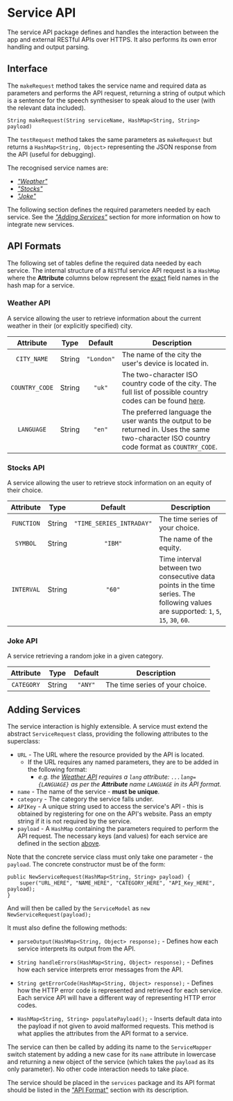 # Service API
The service API package defines and handles the interaction between the app and external RESTful APIs over HTTPS. It also performs its own error handling and output parsing.

## Interface

The `makeRequest` method takes the service name and required data as parameters and performs the API request, returning a string of output which is a sentence for the speech synthesiser to speak aloud to the user (with the relevant data included).

`String makeRequest(String serviceName, HashMap<String, String> payload)`

The `testRequest` method takes the same parameters as `makeRequest` but returns a `HashMap<String, Object>` representing the JSON response from the API (useful for debugging).

The recognised service names are:
- [_"Weather"_](#weather-api)
- [_"Stocks"_](#stocks-api)
- [_"Joke"_](#joke-api)

The following section defines the required parameters needed by each service. See the [_"Adding Services"_](#adding-services) section for more information on how to integrate new services.

## API Formats

The following set of tables define the required data needed by each service. The internal structure of a `REST`ful
service API request is a `HashMap` where the **Attribute** columns below represent the <ins>exact</ins> field names in
the hash map for a service.

### Weather API

A service allowing the user to retrieve information about the current weather in their (or explicitly specified) city.

| Attribute | Type   | Default | Description                                                         |
|:-----------:|--------|:---------:|------------------------------------------------------------|
| `CITY_NAME`  | String | `"London"`| The name of the city the user's device is located in.               |
| `COUNTRY_CODE`  | String |  `"uk"` |The two-character ISO country code of the city. The full list of possible country codes can be found [here](https://countrycode.org/).           |
| `LANGUAGE`  | String | `"en"` | The preferred language the user wants the output to be returned in. Uses the same two-character ISO country code format as `COUNTRY_CODE`.  |

### Stocks API

A service allowing the user to retrieve stock information on an equity of their choice.

| Attribute | Type   | Default | Description                                                         |
|:-----------:|--------|:---------:|------------------------------------------------------------|
| `FUNCTION`  | String | `"TIME_SERIES_INTRADAY"`| The time series of your choice.               |
| `SYMBOL`  | String |  `"IBM"` | The name of the equity.               |
| `INTERVAL`  | String | `"60"` | Time interval between two consecutive data points in the time series. The following values are supported: `1`, `5`, `15`, `30`, `60`. |

### Joke API

A service retrieving a random joke in a given category.

| Attribute | Type   | Default | Description                                                         |
|:-----------:|--------|:---------:|------------------------------------------------------------|
| `CATEGORY`  | String | `"ANY"`| The time series of your choice.|

## Adding Services

The service interaction is highly extensible. A service must extend the abstract `ServiceRequest` class, providing the following attributes to the superclass:
- `URL` - The URL where the resource provided by the API is located.
  - If the URL requires any named parameters, they are to be added in the following format:
    - _e.g. the [Weather API](#weather-api) requires a `lang` attribute: `...lang={LANGUAGE}` as per the **Attribute** name `LANGUAGE` in its API format._
- `name` - The name of the service - **must be unique**.
- `category` - The category the service falls under.
- `APIKey` - A unique string used to access the service's API - this is obtained by registering for one on the API's website. Pass an empty string if it is not required by the service.
- `payload` - A `HashMap` containing the parameters required to perform the API request. The necessary keys (and values) for each service are defined in the section [above](#api-formats).

Note that the concrete service class must only take one parameter - the `payload`. The concrete constructor must be of the form:

```
public NewServiceRequest(HashMap<String, String> payload) {
    super("URL_HERE", "NAME_HERE", "CATEGORY_HERE", "API_Key_HERE", payload);
}
```

And will then be called by the `ServiceModel` as `new NewServiceRequest(payload);`

It must also define the following methods:
- `parseOutput(HashMap<String, Object> response);` - Defines how each service interprets its output from the API.
- `String handleErrors(HashMap<String, Object> response);` - Defines how each service interprets error messages from the API.

- `String getErrorCode(HashMap<String, Object> response);` - Defines how the HTTP error code is represented and retrieved for each service. Each service API will have a different way of representing HTTP error codes.

- `HashMap<String, String> populatePayload();` - Inserts default data into the payload if not given to avoid malformed requests. This method is what applies the attributes from the API format to a service.

The service can then be called by adding its name to the `ServiceMapper` switch statement by adding a new case for its `name` attribute in lowercase and returning a new object of the service (which takes the `payload` as its only parameter). No other code interaction needs to take place.    

The service should be placed in the `services` package and its API format should be listed in the ["API Format"](#api-formats) section with its description.